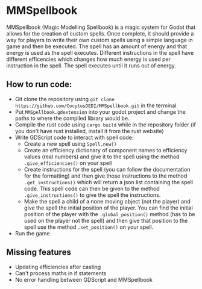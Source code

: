 # MMSpellbook
MMSpellbook (Magic Modelling Spellbook) is a magic system for Godot that allows for the creation of custom spells. Once complete, it should provide a way for players to write their own custom spells using a simple language in game and then be executed. The spell has an amount of energy and that energy is used as the spell executes. Different instructions in the spell have different efficencies which changes how much energy is used per instruction in the spell. The spell executes until it runs out of energy.

## How to run code:
- Git clone the repository using `git clone https://github.com/CocytusDEDI/MMSpellbook.git` in the terminal
- Put `MMSpellbook.gdextension` into your godot project and change the paths to where the compiled library would be.
- Compile the rust code using `cargo build` while in the repository folder (if you don't have rust installed, install it from the rust website)
- Write GDScript code to interact with spell code:
    - Create a new spell using `Spell.new()`
    - Create an efficiency dictionary of component names to efficiency values (real numbers) and give it to the spell using the method `.give_efficiencies()` on your spell 
    - Create instructions for the spell (you can follow the documentation for the formatting) and then give those instructions to the method `.get_instructions()` which will return a json list containing the spell code. This spell code can then be given to the method `.give_instructions()` to give the spell the instructions.
    - Make the spell a child of a none moving object (not the player) and give the spell the initial position of the player. You can find the initial position of the player with the `.global_position()` method (has to be used on the player not the spell) and then give that position to the spell use the method `.set_position()` on your spell.
- Run the game

## Missing features
- Updating efficiencies after casting
- Can't process maths in if statements
- No error handling between GDScript and MMSpellbook
